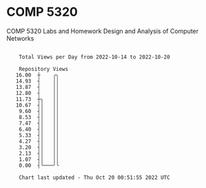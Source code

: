 # COMP 5320
COMP 5320 Labs and Homework 
Design and Analysis of Computer Networks

```

    Total Views per Day from 2022-10-14 to 2022-10-20

    Repository Views
   16.00  ┼    ╭╮
   14.93  ┤    ││
   13.87  ┤    ││
   12.80  ┤    ││
   11.73  ┼╮   ││
   10.67  ┤│   ││
    9.60  ┤│   ││
    8.53  ┤│   ││
    7.47  ┤│   ││
    6.40  ┤│   ││
    5.33  ┤│   ││
    4.27  ┤│   ││
    3.20  ┤│   ││
    2.13  ┤│   ││
    1.07  ┤│   ││
    0.00  ┤╰───╯╰

    Chart last updated - Thu Oct 20 00:51:55 2022 UTC
    
```
